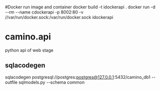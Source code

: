 #Docker run image and container
docker build -t idockerapi .
docker run -d --rm --name cdockerapi -p 8002:80 -v //var/run/docker.sock:/var/run/docker.sock idockerapi

# camino.api
python api of web stage  

## sqlacodegen
sqlacodegen postgresql://postgres:postgres@127.0.0.1:5432/camino_db1  --outfile sqlmodels.py --schema common 